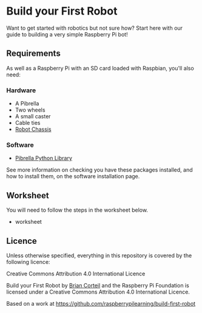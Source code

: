 # Build your First Robot

Want to get started with robotics but not sure how? Start here with our guide to building a very simple Raspberry Pi bot!

## Requirements
As well as a Raspberry Pi with an SD card loaded with Raspbian, you'll also need:

### Hardware
- A Pibrella
- Two wheels
- A small caster
- Cable ties
- [Robot Chassis]()

### Software
- [Pibrella Python Library](http://pibrella.com/#setup)

See more information on checking you have these packages installed, and how to install them, on the software installation page.

## Worksheet
You will need to follow the steps in the worksheet below.

- worksheet

## Licence
Unless otherwise specified, everything in this repository is covered by the following licence:

Creative Commons Attribution 4.0 International Licence

Build your First Robot by [Brian Corteil](https://github.com/Corteil/RaspberryPiBot) and the Raspberry Pi Foundation is licensed under a Creative Commons Attribution 4.0 International Licence.

Based on a work at https://github.com/raspberrypilearning/build-first-robot
